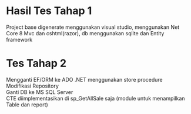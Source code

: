 # Hasil Tes Tahap 1
Project base digenerate menggunakan visual studio, menggunakan Net Core 8 Mvc dan cshtml(razor), db menggunakan sqlite dan Entity framework

# Tes Tahap 2
Mengganti EF/ORM ke ADO .NET menggunakan store procedure  
Modifikasi Repository  
Ganti DB ke MS SQL Server  
CTE diimplementasikan di sp_GetAllSale saja (module untuk menampilkan Table dan report)  